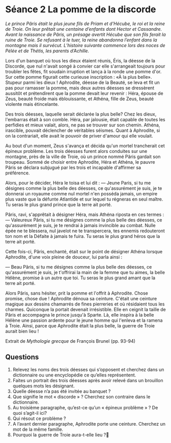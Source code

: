 # Séance 2 La pomme de la discorde

*Le prince Pâris était le plus jeune fils de Priam et d’Hécube, le roi et la reine de Troie. On leur prêtait une centaine d’enfants dont Hector et Cassandre. Avant la naissance de Pâris, un présage avertit Hécube que son fils ferait la ruine de Troie. Se refusant à le tuer, la reine abandonna l’enfant dans la montagne mais il survécut.* 
*L’histoire suivante commence lors des noces de Pélée et de Thétis, les parents d’Achille.* 

Lors d'un banquet où tous les dieux étaient réunis, Éris, la déesse de la Discorde, que nul n'avait songé à convier car elle s'arrangeait toujours pour troubler les fêtes, fit soudain irrup­tion et lança à la ronde une pomme d'or. Sur cette pomme figu­rait cette curieuse inscription : «À la plus belle». Stupeur parmi les dieux ! Aphrodite, déesse de la Beauté, se leva et fit un pas pour ramasser la pomme, mais deux autres déesses se dressèrent aussitôt et prétendirent que la pomme devait leur revenir : Héra, épouse de Zeus, beauté froide mais éblouis­sante, et Athéna, fille de Zeus, beauté violente mais étincelante.

Des trois déesses, laquelle serait déclarée la plus belle? Chez les dieux, l'embarras était à son comble. Héra, par jalou­sie, était capable de toutes les perfidies et mieux valait, alors, ne pas se trouver sur son chemin. Athéna, irascible, pouvait déclencher de véritables séismes. Quant à Aphrodite, si on la contrariait, elle avait le pouvoir de priver d'amour qui elle voulait.

Au bout d'un moment, Zeus s'avança et décida qu'un mortel trancherait cet épineux problème. Les trois déesses furent alors conduites sur une montagne, près de la ville de Troie, où un prince nommé Pâris gardait son troupeau. Sommé de choisir entre Aphrodite, Héra et Athéna, le pauvre Pâris se déclara subjugué par les trois et incapable d'affirmer sa préférence.

Alors, pour le décider, Héra le toisa et lui dit :
— Jeune Paris, si tu me désignes comme la plus belle des déesses, ce qu'assurément je suis, je te donnerai un royaume comme nul mortel n'en posséda jamais, un empire plus vaste que la défunte Atlantide et sur lequel tu régneras en seul maître. Tu seras le plus grand prince que la terre ait porté.

Pâris, ravi, s'apprêtait à désigner Héra, mais Athéna riposta en ces termes :
— Valeureux Pâris, si tu me désignes comme la plus belle des déesses, ce qu'assurément je suis, je te rendrai à jamais invincible au combat. Nulle épée ne te blessera, nul javelot ne te transpercera, tes ennemis redouteront ton nom et la Défaite à jamais te fuira. Tu seras le plus grand héros que la terre ait porté.

Cette fois-ci, Pâris, enchanté, était sur le point de désigner Athéna lorsque Aphrodite, d'une voix pleine de douceur, lui parla ainsi :

— Beau Pâris, si tu me désignes comme la plus belle des déesses, ce qu'assurément je suis, je t'offrirai la main de la femme que tu aimes, la belle Hélène, promise à un autre que toi. Tu seras le plus grand amant que la terre ait porté.

Alors Pâris, sans hésiter, prit la pomme et l'offrit à Aphrodite.
Chose promise, chose due ! Aphrodite dénoua sa ceinture. C'était une ceinture magique aux dessins chamarrés de fines pierreries et où résidaient tous les charmes. Quiconque la portait devenait irrésistible. Elle en ceignit la taille de Pâris et accompagna le prince jusqu'à Sparte. Là, elle inspira à la belle Hélène une passion ardente pour le jeune homme qui l'enleva et la ramena à Troie.
Ainsi, parce que Aphrodite était la plus belle, la guerre de Troie aurait bien lieu !

Extrait de *Mythologie grecque* de François Brunel (pp. 93-94)

## Questions 

1. Relevez les noms des trois déesses qui s’opposent et cherchez dans un dictionnaire ou une encyclopédie ce qu’elles représentent.
2. Faites un portrait des trois déesses après avoir relevé dans un brouillon quelques mots les désignant. 
3. Quelle déesse n’a pas été invitée au banquet ? 
4. Que signifie le mot « discorde » ? Cherchez son contraire dans le dictionnaire. 
5. Au troisième paragraphe, qu’est-ce qu’un « épineux problème » ? De quoi s’agit-il ici?
6. Qui résout ce problème ?
7. A l’avant dernier paragraphe, Aphrodite porte une ceinture. Cherchez un mot de la même famille.
8. Pourquoi la guerre de Troie aura-t-elle lieu ?